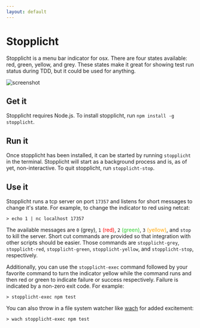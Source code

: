 ```yaml
---
layout: default
---
```


# Stopplicht

Stopplicht is a menu bar indicator for osx. There are four states available: red, green, yellow, and grey. These states make it great for showing test run status during TDD, but it could be used for anything.

![screenshot](http://dusty.burwells.us/stopplicht/images/screenshot.png)

## Get it

Stopplicht requires Node.js. To install stopplicht, run `npm install -g stopplicht`.

## Run it

Once stopplicht has been installed, it can be started by running `stopplicht` in the terminal. Stopplicht will start as a background process and is, as of yet, non-interactive. To quit stopplicht, run `stopplicht-stop`.

## Use it

Stopplicht runs a tcp server on port `17357` and listens for short messages to change it's state. For example, to change the indicator to red using netcat:

```
> echo 1 | nc localhost 17357
```

The available messages are `0` (grey), `1` <span style="color:red">(red)</span>, `2` <span style="color: limegreen">(green)</span>, `3` <span style="color: orange">(yellow)</span>, and `stop` to kill the server. Short cut commands are provided so that integration with other scripts should be easier. Those commands are `stopplicht-grey`, `stopplicht-red`, `stopplicht-green`, `stopplicht-yellow`, and `stopplicht-stop`, respectively.

Additionally, you can use the `stopplicht-exec` command followed by your favorite command to turn the indicator yellow while the command runs and then red or green to indicate failure or success respectively. Failure is indicated by a non-zero exit code. For example:

```
> stopplicht-exec npm test
```

You can also throw in a file system watcher like [wach](https://github.com/quackingduck/wach) for added excitement:

```
> wach stopplicht-exec npm test
```
